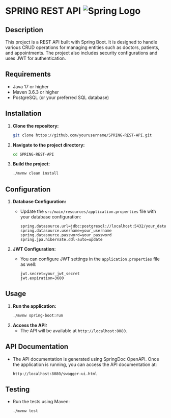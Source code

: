 
# SPRING REST API ![Spring Logo](https://spring.io/img/favicon.ico)


## Description

This project is a REST API built with Spring Boot. It is designed to handle various CRUD operations for managing entities such as doctors, patients, and appointments. The project also includes security configurations and uses JWT for authentication.

## Requirements

- Java 17 or higher
- Maven 3.6.3 or higher
- PostgreSQL (or your preferred SQL database)

## Installation

1. **Clone the repository:**
   ```bash
   git clone https://github.com/yourusername/SPRING-REST-API.git
   ```
2. **Navigate to the project directory:**
   ```bash
   cd SPRING-REST-API
   ```
3. **Build the project:**
   ```bash
   ./mvnw clean install
   ```

## Configuration

1. **Database Configuration:**
   - Update the `src/main/resources/application.properties` file with your database configuration:
     ```properties
     spring.datasource.url=jdbc:postgresql://localhost:5432/your_database
     spring.datasource.username=your_username
     spring.datasource.password=your_password
     spring.jpa.hibernate.ddl-auto=update
     ```

2. **JWT Configuration:**
   - You can configure JWT settings in the `application.properties` file as well:
     ```properties
     jwt.secret=your_jwt_secret
     jwt.expiration=3600
     ```

## Usage

1. **Run the application:**
   ```bash
   ./mvnw spring-boot:run
   ```
2. **Access the API:**
   - The API will be available at `http://localhost:8080`.

## API Documentation

- The API documentation is generated using SpringDoc OpenAPI. Once the application is running, you can access the API documentation at:
  ```
  http://localhost:8080/swagger-ui.html
  ```

## Testing

- Run the tests using Maven:
  ```bash
  ./mvnw test
  ```
